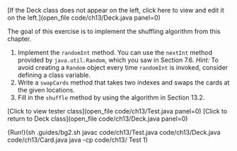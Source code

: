 [If the Deck class does not appear on the left, click here to view and edit it on the left.](open_file code/ch13/Deck.java panel=0)

The goal of this exercise is to implement the shuffling algorithm from this chapter.

1. Implement the `randomInt` method. You can use the `nextInt` method provided by `java.util.Random`, which you saw in Section 7.6. *Hint:* To avoid creating a `Random` object every time `randomInt` is invoked, consider defining a class variable.
1. Write a `swapCards` method that takes two indexes and swaps the cards at the given locations.
1. Fill in the `shuffle` method by using the algorithm in Section 13.2.

[Click to view tester class](open_file code/ch13/Test.java panel=0)
[Click to return to Deck class](open_file code/ch13/Deck.java panel=0)

{Run!}(sh .guides/bg2.sh javac code/ch13/Test.java code/ch13/Deck.java code/ch13/Card.java java -cp code/ch13/ Test 1)
